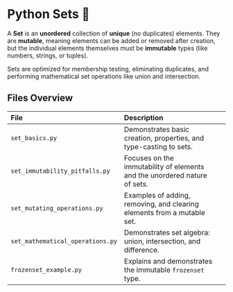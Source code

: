 # Python Sets 🌌

A **Set** is an **unordered** collection of **unique** (no duplicates) elements. They are **mutable**, meaning elements can be added or removed after creation, but the individual elements themselves must be **immutable** types (like numbers, strings, or tuples).

Sets are optimized for membership testing, eliminating duplicates, and performing mathematical set operations like union and intersection.

## Files Overview

| File | Description | |
| :--- | :--- | :--- |
| `set_basics.py` | Demonstrates basic creation, properties, and type-casting to sets. |
| `set_immutability_pitfalls.py` | Focuses on the immutability of elements and the unordered nature of sets. |
| `set_mutating_operations.py` | Examples of adding, removing, and clearing elements from a mutable set. |
| `set_mathematical_operations.py` | Demonstrates set algebra: union, intersection, and difference. |
| `frozenset_example.py` | Explains and demonstrates the immutable `frozenset` type. |